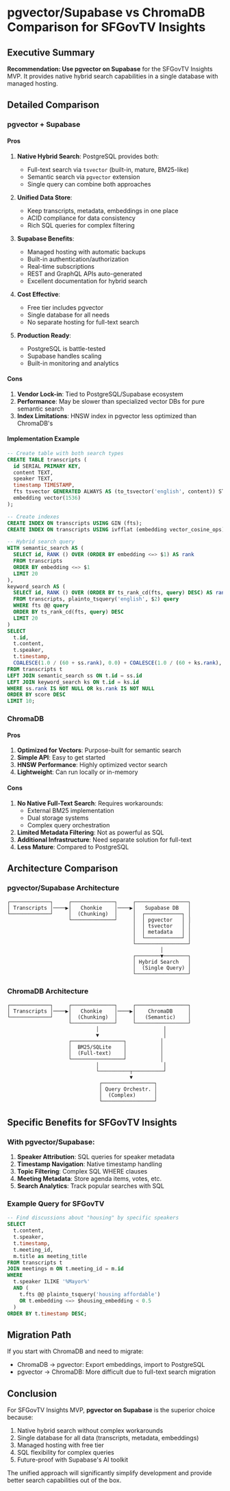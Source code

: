 # pgvector/Supabase vs ChromaDB Comparison for SFGovTV Insights

## Executive Summary
**Recommendation: Use pgvector on Supabase** for the SFGovTV Insights MVP. It provides native hybrid search capabilities in a single database with managed hosting.

## Detailed Comparison

### pgvector + Supabase

#### Pros
1. **Native Hybrid Search**: PostgreSQL provides both:
   - Full-text search via `tsvector` (built-in, mature, BM25-like)
   - Semantic search via `pgvector` extension
   - Single query can combine both approaches

2. **Unified Data Store**:
   - Keep transcripts, metadata, embeddings in one place
   - ACID compliance for data consistency
   - Rich SQL queries for complex filtering

3. **Supabase Benefits**:
   - Managed hosting with automatic backups
   - Built-in authentication/authorization
   - Real-time subscriptions
   - REST and GraphQL APIs auto-generated
   - Excellent documentation for hybrid search

4. **Cost Effective**:
   - Free tier includes pgvector
   - Single database for all needs
   - No separate hosting for full-text search

5. **Production Ready**:
   - PostgreSQL is battle-tested
   - Supabase handles scaling
   - Built-in monitoring and analytics

#### Cons
1. **Vendor Lock-in**: Tied to PostgreSQL/Supabase ecosystem
2. **Performance**: May be slower than specialized vector DBs for pure semantic search
3. **Index Limitations**: HNSW index in pgvector less optimized than ChromaDB's

#### Implementation Example
```sql
-- Create table with both search types
CREATE TABLE transcripts (
  id SERIAL PRIMARY KEY,
  content TEXT,
  speaker TEXT,
  timestamp TIMESTAMP,
  fts tsvector GENERATED ALWAYS AS (to_tsvector('english', content)) STORED,
  embedding vector(1536)
);

-- Create indexes
CREATE INDEX ON transcripts USING GIN (fts);
CREATE INDEX ON transcripts USING ivfflat (embedding vector_cosine_ops);

-- Hybrid search query
WITH semantic_search AS (
  SELECT id, RANK () OVER (ORDER BY embedding <=> $1) AS rank
  FROM transcripts
  ORDER BY embedding <=> $1
  LIMIT 20
),
keyword_search AS (
  SELECT id, RANK () OVER (ORDER BY ts_rank_cd(fts, query) DESC) AS rank
  FROM transcripts, plainto_tsquery('english', $2) query
  WHERE fts @@ query
  ORDER BY ts_rank_cd(fts, query) DESC
  LIMIT 20
)
SELECT 
  t.id,
  t.content,
  t.speaker,
  t.timestamp,
  COALESCE(1.0 / (60 + ss.rank), 0.0) + COALESCE(1.0 / (60 + ks.rank), 0.0) AS score
FROM transcripts t
LEFT JOIN semantic_search ss ON t.id = ss.id
LEFT JOIN keyword_search ks ON t.id = ks.id
WHERE ss.rank IS NOT NULL OR ks.rank IS NOT NULL
ORDER BY score DESC
LIMIT 10;
```

### ChromaDB

#### Pros
1. **Optimized for Vectors**: Purpose-built for semantic search
2. **Simple API**: Easy to get started
3. **HNSW Performance**: Highly optimized vector search
4. **Lightweight**: Can run locally or in-memory

#### Cons
1. **No Native Full-Text Search**: Requires workarounds:
   - External BM25 implementation
   - Dual storage systems
   - Complex query orchestration
2. **Limited Metadata Filtering**: Not as powerful as SQL
3. **Additional Infrastructure**: Need separate solution for full-text
4. **Less Mature**: Compared to PostgreSQL

## Architecture Comparison

### pgvector/Supabase Architecture
```
┌─────────────┐     ┌──────────────┐     ┌─────────────────┐
│ Transcripts │────▶│   Chonkie    │────▶│   Supabase DB   │
└─────────────┘     │  (Chunking)  │     │  ┌────────────┐ │
                    └──────────────┘     │  │ pgvector   │ │
                                         │  │ tsvector   │ │
                                         │  │ metadata   │ │
                                         │  └────────────┘ │
                                         └─────────────────┘
                                                  │
                                         ┌────────▼────────┐
                                         │ Hybrid Search   │
                                         │  (Single Query) │
                                         └─────────────────┘
```

### ChromaDB Architecture
```
┌─────────────┐     ┌──────────────┐     ┌─────────────────┐
│ Transcripts │────▶│   Chonkie    │────▶│    ChromaDB     │
└─────────────┘     │  (Chunking)  │     │   (Semantic)    │
                    └──────────────┘     └─────────────────┘
                             │                     │
                             ▼                     │
                    ┌─────────────────┐           │
                    │  BM25/SQLite    │           │
                    │  (Full-text)    │           │
                    └─────────────────┘           │
                             │                     │
                             └──────────┬──────────┘
                                        ▼
                              ┌─────────────────┐
                              │ Query Orchestr. │
                              │  (Complex)      │
                              └─────────────────┘
```

## Specific Benefits for SFGovTV Insights

### With pgvector/Supabase:
1. **Speaker Attribution**: SQL queries for speaker metadata
2. **Timestamp Navigation**: Native timestamp handling
3. **Topic Filtering**: Complex SQL WHERE clauses
4. **Meeting Metadata**: Store agenda items, votes, etc.
5. **Search Analytics**: Track popular searches with SQL

### Example Query for SFGovTV
```sql
-- Find discussions about "housing" by specific speakers
SELECT 
  t.content,
  t.speaker,
  t.timestamp,
  t.meeting_id,
  m.title as meeting_title
FROM transcripts t
JOIN meetings m ON t.meeting_id = m.id
WHERE 
  t.speaker ILIKE '%Mayor%'
  AND (
    t.fts @@ plainto_tsquery('housing affordable')
    OR t.embedding <=> $housing_embedding < 0.5
  )
ORDER BY t.timestamp DESC;
```

## Migration Path
If you start with ChromaDB and need to migrate:
- ChromaDB → pgvector: Export embeddings, import to PostgreSQL
- pgvector → ChromaDB: More difficult due to full-text search migration

## Conclusion
For SFGovTV Insights MVP, **pgvector on Supabase** is the superior choice because:
1. Native hybrid search without complex workarounds
2. Single database for all data (transcripts, metadata, embeddings)
3. Managed hosting with free tier
4. SQL flexibility for complex queries
5. Future-proof with Supabase's AI toolkit

The unified approach will significantly simplify development and provide better search capabilities out of the box.